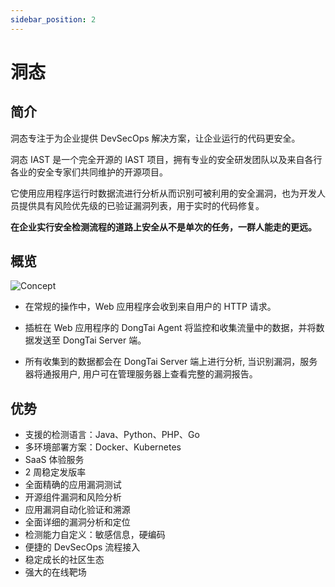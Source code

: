 ```yaml
---
sidebar_position: 2
---
```


# 洞态 

## 简介
洞态专注于为企业提供 DevSecOps 解决方案，让企业运行的代码更安全。

洞态 IAST 是一个完全开源的 IAST 项目，拥有专业的安全研发团队以及来自各行各业的安全专家们共同维护的开源项目。

它使用应用程序运行时数据流进行分析从而识别可被利用的安全漏洞，也为开发人员提供具有风险优先级的已验证漏洞列表，用于实时的代码修复。

**在企业实行安全检测流程的道路上安全从不是单次的任务，一群人能走的更远。**

## 概览

![Concept](/img/docs/introduction/zh_concept.png)

* 在常规的操作中，Web 应用程序会收到来自用户的 HTTP 请求。

* 插桩在 Web 应用程序的 DongTai Agent 将监控和收集流量中的数据，并将数据发送至 DongTai Server 端。

* 所有收集到的数据都会在 DongTai Server 端上进行分析, 当识别漏洞，服务器将通报用户, 用户可在管理服务器上查看完整的漏洞报告。


## 优势

* 支援的检测语言：Java、Python、PHP、Go
* 多环境部署方案：Docker、Kubernetes
* SaaS 体验服务
* 2 周稳定发版率
* 全面精确的应用漏洞测试
* 开源组件漏洞和风险分析
* 应用漏洞自动化验证和溯源
* 全面详细的漏洞分析和定位
* 检测能力自定义：敏感信息，硬编码
* 便捷的 DevSecOps 流程接入
* 稳定成长的社区生态
* 强大的在线靶场

